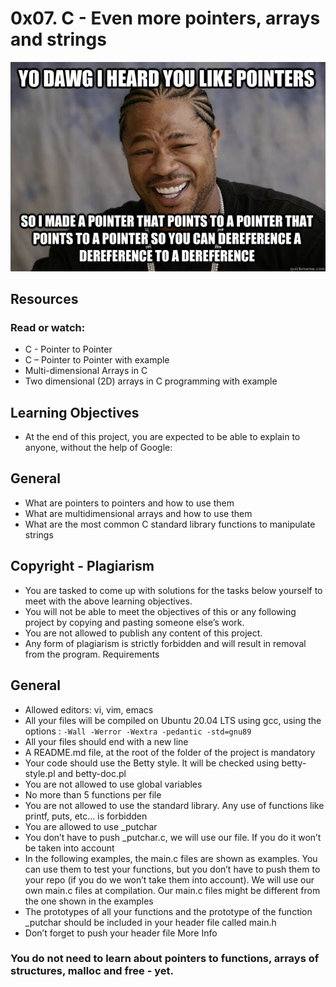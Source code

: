 # 0x07. C - Even more pointers, arrays and strings

![alt text](https://github.com/THEKINGSTAR/alx-low_level_programming/blob/main/0x07-pointers_arrays_strings/img.jpg?raw=true)
## Resources
### Read or watch:

* C - Pointer to Pointer
* C – Pointer to Pointer with example
* Multi-dimensional Arrays in C
* Two dimensional (2D) arrays in C programming with example

## Learning Objectives
* At the end of this project, you are expected to be able to explain to anyone, without the help of Google:

## General
* What are pointers to pointers and how to use them
* What are multidimensional arrays and how to use them
* What are the most common C standard library functions to manipulate strings
## Copyright - Plagiarism
* You are tasked to come up with solutions for the tasks below yourself to meet with the above learning objectives.
* You will not be able to meet the objectives of this or any following project by copying and pasting someone else’s work.
* You are not allowed to publish any content of this project.
* Any form of plagiarism is strictly forbidden and will result in removal from the program.
Requirements
## General
* Allowed editors: vi, vim, emacs
* All your files will be compiled on Ubuntu 20.04 LTS using gcc, using the options :
``` -Wall -Werror -Wextra -pedantic -std=gnu89 ```
* All your files should end with a new line
* A README.md file, at the root of the folder of the project is mandatory
* Your code should use the Betty style. It will be checked using betty-style.pl and betty-doc.pl
* You are not allowed to use global variables
* No more than 5 functions per file
* You are not allowed to use the standard library. Any use of functions like printf, puts, etc… is forbidden
* You are allowed to use _putchar
* You don’t have to push _putchar.c, we will use our file. If you do it won’t be taken into account
*  In the following examples, the main.c files are shown as examples. You can use them to test your functions, but you don’t have to push them to your repo (if you do we won’t take them into account). We will use our own main.c files at compilation. Our main.c files might be different from the one shown in the examples
* The prototypes of all your functions and the prototype of the function _putchar should be included in your header file called main.h
* Don’t forget to push your header file
More Info
### You do not need to learn about pointers to functions, arrays of structures, malloc and free - yet.
